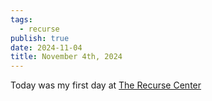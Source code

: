 ```yaml
---
tags:
  - recurse
publish: true
date: 2024-11-04
title: November 4th, 2024
---
```

Today was my first day at [The Recurse Center](https://www.recurse.com/)